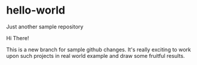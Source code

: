 # hello-world
Just another sample repository

Hi There!

This is a new branch for sample github changes. It's really exciting to work upon such projects in real world example and draw some fruitful results.
